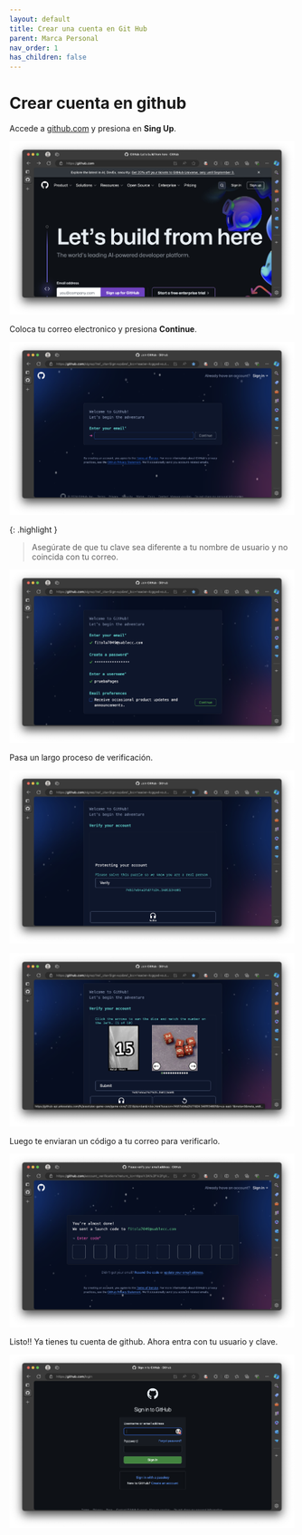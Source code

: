 ```yaml
---
layout: default
title: Crear una cuenta en Git Hub
parent: Marca Personal
nav_order: 1
has_children: false
---
```


# Crear cuenta en github

Accede a [github.com](https://github.com/) y presiona en **Sing Up**.

![sing up](/docs/marca-personal/crear-cuenta-github/index/images/1.png)

Coloca tu correo electronico y presiona **Continue**.

![email](/docs/marca-personal/crear-cuenta-github/index/images/2.png)

{: .highlight }
> Asegúrate de que tu clave sea diferente a tu nombre de usuario y no coincida con tu correo.

![pass](/docs/marca-personal/crear-cuenta-github/index/images/3.png)

Pasa un largo proceso de verificación.

![verification 1](/docs/marca-personal/crear-cuenta-github/index/images/4.png)

![verification 2](/docs/marca-personal/crear-cuenta-github/index/images/5.png)

Luego te enviaran un código a tu correo para verificarlo.

![verification 3](/docs/marca-personal/crear-cuenta-github/index/images/6.png)

Listo!! Ya tienes tu cuenta de github. Ahora entra con tu usuario y clave.

![autentication](/docs/marca-personal/crear-cuenta-github/index/images/7.png)

